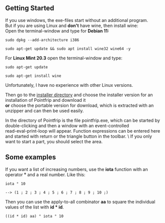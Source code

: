 ## Getting Started
If you use windows, the exe-files start without an additional program. \
But if you are using Linux and **don't** have wine, then install wine: \
Open the terminal-window and type for **Debian 11:**

    sudo dpkg --add-architecture i386
    
    sudo apt-get update && sudo apt install wine32 wine64 -y
For **Linux Mint 20.3** open the terminal-window and type:

    sudo apt-get update
    
    sudo apt-get install wine
Unfortunately, I have no experience with other Linux versions.

Then go to the [installer directory](https://github.com/metazip/pointfrip/tree/main/installer) and choose the installer version for an installation of Pointfrip and download it \
**or** choose the portable version for download, which is extracted with an unzipper and can then be used easily.

In the directory of Pointfrip is the file pointfrip.exe, which can be started by double-clicking and then a window with an event-controlled \
read-eval-print-loop will appear. Function expressions can be entered here and started with return or the triangle button in the toolbar. \ 
If you only want to start a part, you should select the area.

## Some examples
If you want a list of increasing numbers, use the **iota** function with an operator **°** and a real number. Like this:

    iota ° 10
    
    --> (1 ; 2 ; 3 ; 4 ; 5 ; 6 ; 7 ; 8 ; 9 ; 10 ;)

Then you can use the apply-to-all combinator **aa** to square the individual values of the list with **id * id**.

    ((id * id) aa) ° iota ° 10
 
 
